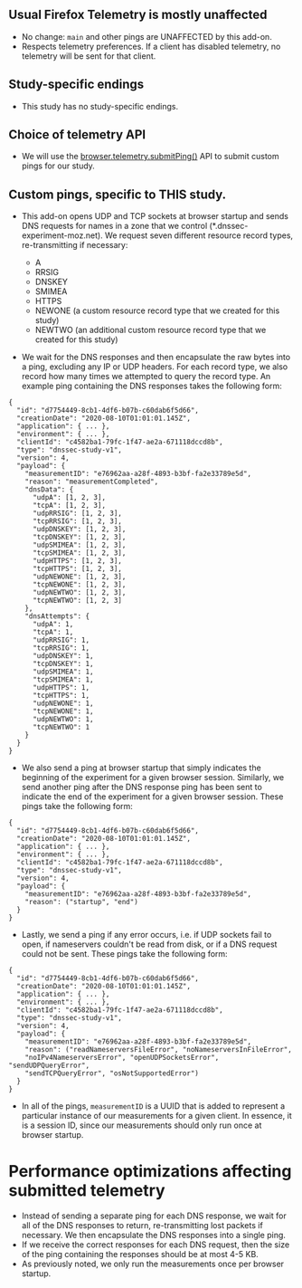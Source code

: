 ## Usual Firefox Telemetry is mostly unaffected

- No change: `main` and other pings are UNAFFECTED by this add-on.
- Respects telemetry preferences. If a client has disabled telemetry, no telemetry 
will be sent for that client.

## Study-specific endings

- This study has no study-specific endings.

## Choice of telemetry API

- We will use the [browser.telemetry.submitPing()](https://firefox-source-docs.mozilla.org/toolkit/components/telemetry/collection/webextension-api.html) API to submit custom pings
  for our study.

## Custom pings, specific to THIS study.

- This add-on opens UDP and TCP sockets at browser startup and sends DNS requests for 
names in a zone that we control (\*.dnssec-experiment-moz.net). We request seven different resource record types, 
re-transmitting if necessary: 

  - A
  - RRSIG
  - DNSKEY
  - SMIMEA
  - HTTPS
  - NEWONE (a custom resource record type that we created for this study)
  - NEWTWO (an additional custom resource record type that we created for this study)

- We wait for the DNS 
responses and then encapsulate the raw bytes into a ping, excluding any IP or UDP headers. For each 
record type, we also record how many times we attempted to query the record type. An example ping
containing the DNS responses takes the following form:

```
{
  "id": "d7754449-8cb1-4df6-b07b-c60dab6f5d66",
  "creationDate": "2020-08-10T01:01:01.145Z",
  "application": { ... },
  "environment": { ... },
  "clientId": "c4582ba1-79fc-1f47-ae2a-671118dccd8b",
  "type": "dnssec-study-v1",
  "version": 4,
  "payload": {
    "measurementID": "e76962aa-a28f-4893-b3bf-fa2e33789e5d",
    "reason": "measurementCompleted",
    "dnsData": {
      "udpA": [1, 2, 3],
      "tcpA": [1, 2, 3],
      "udpRRSIG": [1, 2, 3],
      "tcpRRSIG": [1, 2, 3],
      "udpDNSKEY": [1, 2, 3],
      "tcpDNSKEY": [1, 2, 3],
      "udpSMIMEA": [1, 2, 3],
      "tcpSMIMEA": [1, 2, 3],
      "udpHTTPS": [1, 2, 3],
      "tcpHTTPS": [1, 2, 3],
      "udpNEWONE": [1, 2, 3],
      "tcpNEWONE": [1, 2, 3],
      "udpNEWTWO": [1, 2, 3],
      "tcpNEWTWO": [1, 2, 3]
    },
    "dnsAttempts": {
      "udpA": 1,
      "tcpA": 1,
      "udpRRSIG": 1,
      "tcpRRSIG": 1,
      "udpDNSKEY": 1,
      "tcpDNSKEY": 1,
      "udpSMIMEA": 1,
      "tcpSMIMEA": 1,
      "udpHTTPS": 1,
      "tcpHTTPS": 1,
      "udpNEWONE": 1,
      "tcpNEWONE": 1,
      "udpNEWTWO": 1,
      "tcpNEWTWO": 1
    }
  }
}
```

- We also send a ping at browser startup that simply indicates the beginning of 
the experiment for a given browser session. Similarly, we send another ping 
after the DNS response ping has been sent to indicate the end of the experiment 
for a given browser session. These pings take the following form:

```
{
  "id": "d7754449-8cb1-4df6-b07b-c60dab6f5d66",
  "creationDate": "2020-08-10T01:01:01.145Z",
  "application": { ... },
  "environment": { ... },
  "clientId": "c4582ba1-79fc-1f47-ae2a-671118dccd8b",
  "type": "dnssec-study-v1",
  "version": 4,
  "payload": {
    "measurementID": "e76962aa-a28f-4893-b3bf-fa2e33789e5d",
    "reason": ("startup", "end")
  }
}
```

- Lastly, we send a ping if any error occurs, i.e. if UDP sockets fail to 
open, if nameservers couldn't be read from disk, or if a DNS request could not be 
sent. These pings take the following form:

```
{
  "id": "d7754449-8cb1-4df6-b07b-c60dab6f5d66",
  "creationDate": "2020-08-10T01:01:01.145Z",
  "application": { ... },
  "environment": { ... },
  "clientId": "c4582ba1-79fc-1f47-ae2a-671118dccd8b",
  "type": "dnssec-study-v1",
  "version": 4,
  "payload": {
    "measurementID": "e76962aa-a28f-4893-b3bf-fa2e33789e5d",
    "reason": ("readNameserversFileError", "noNameserversInFileError",
    "noIPv4NameserversError", "openUDPSocketsError", "sendUDPQueryError",
    "sendTCPQueryError", "osNotSupportedError")
  }
}
```

- In all of the pings, `measurementID` is a UUID that is added to represent a
  particular instance of our measurements for a given client. In essence, it is 
  a session ID, since our measurements should only run once at browser startup.

# Performance optimizations affecting submitted telemetry

- Instead of sending a separate ping for each DNS response, we wait for all of 
the DNS responses to return, re-transmitting lost packets if necessary. We then 
encapsulate the DNS responses into a single ping.
- If we receive the correct responses for each DNS request, then the size of the
ping containing the responses should be at most 4-5 KB.
- As previously noted, we only run the measurements once per browser startup.
